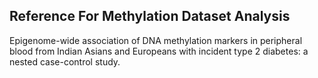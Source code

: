## Reference For Methylation Dataset Analysis
Epigenome-wide association of DNA methylation markers in peripheral blood from Indian Asians and Europeans with incident type 2 diabetes: a nested case-control study.


